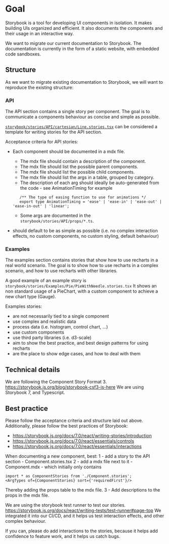 # Goal

Storybook is a tool for developing UI components in isolation. It makes building UIs organized and efficient.
It also documents the components and their usage in an interactive way.

We want to migrate our current documentation to Storybook.
The documentation is currently in the form of a static website, with embedded code sandboxes.

## Structure

As we want to migrate existing documentation to Storybook, we will want to reproduce the existing structure:

### API

The API section contains a single story per component. The goal is to communicate a components behaviour as concise and simple as possible.

[`storybook/stories/API/cartesian/Line.stories.tsx`](https://github.com/recharts/recharts/blob/main/storybook/stories/API/cartesian/Line.stories.tsx) can be considered a template for writing stories for the API section.

Acceptance criteria for API stories:

- Each component should be documented in a mdx file.
  - The mdx file should contain a description of the component.
  - The mdx file should list the possible parent components.
  - The mdx file should list the possible child components.
  - The mdx file should list the args in a table, grouped by category.
  - The description of each arg should ideally be auto-generated from the code - see AnimationTiming for example
  ```
     /** The type of easing function to use for animations */
     export type AnimationTiming = 'ease' | 'ease-in' | 'ease-out' | 'ease-in-out' | 'linear';
  ```

  - Some args are documented in the `storybook/stories/API/props/*.ts`.
- should default to be as simple as possible (i.e. no complex interaction effects, no custom components, no custom styling, default behaviour)

### Examples

The examples section contains stories that show how to use recharts in a real world scenario. The goal is to show how to use recharts in a complex scenario, and how to use recharts with other libraries.

A good example of an example story is `storybook/stories/Examples/Pie/PieWithNeedle.stories.tsx`
It shows an non standard usage of a PieChart, with a custom component to achieve a new chart type (Gauge).

Examples stories:

- are not necessarily tied to a single component
- use complex and realistic data
- process data (i.e. histogram, control chart, ...)
- use custom components
- use third party libraries (i.e. d3-scale)
- aim to show the best practice, and best design patterns for using recharts
- are the place to show edge cases, and how to deal with them

## Technical details

We are following the Component Story Format 3. https://storybook.js.org/blog/storybook-csf3-is-here
We are using Storybook 7, and Typescript.

## Best practice

Please follow the acceptance criteria and structure laid out above.
Additionally, please follow the best practices of Storybook:

- https://storybook.js.org/docs/7.0/react/writing-stories/introduction
- https://storybook.js.org/docs/7.0/react/essentials/controls
- https://storybook.js.org/docs/7.0/react/essentials/interactions

When documenting a new component, best:
1 - add a story to the API section - Component.stories.tsx
2 - add a mdx file next to it - Component.mdx - which initially only contains

```mdxjs
import * as ComponentStories from './Component.stories';
<ArgTypes of={ComponentStories} sort={'requiredFirst'}/>
```

Thereby adding the props table to the mdx file.
3 - Add descriptions to the props in the mdx file.

We are using the storybook test runner to test our stories. https://storybook.js.org/docs/react/writing-tests/test-runner#page-top
We integrated it into our CI/CD, and it helps us test interaction effects, and other complex behaviour.

If you can, please do add interactions to the stories, because it helps add confidence to feature work, and it helps us catch bugs.
